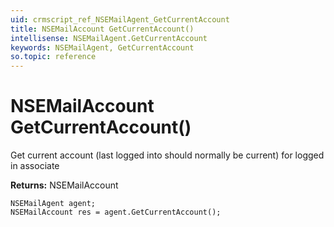 ```yaml
---
uid: crmscript_ref_NSEMailAgent_GetCurrentAccount
title: NSEMailAccount GetCurrentAccount()
intellisense: NSEMailAgent.GetCurrentAccount
keywords: NSEMailAgent, GetCurrentAccount
so.topic: reference
---
```


# NSEMailAccount GetCurrentAccount()

Get current account (last logged into should normally be current) for logged in associate

**Returns:** NSEMailAccount

```crmscript
NSEMailAgent agent;
NSEMailAccount res = agent.GetCurrentAccount();
```

